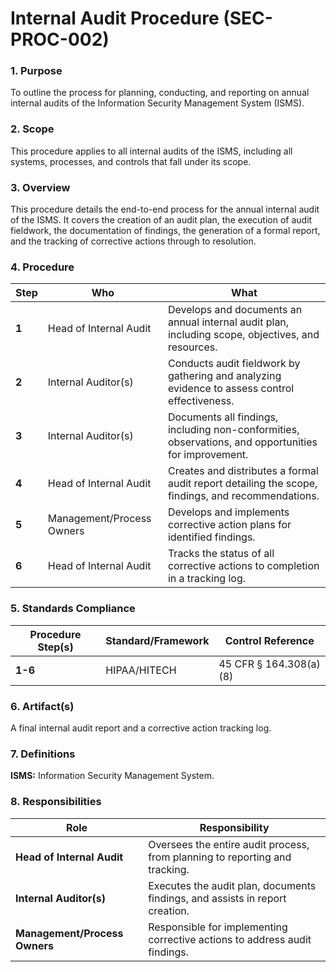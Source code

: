 # Internal Audit Procedure (SEC-PROC-002)

### 1. Purpose

To outline the process for planning, conducting, and reporting on annual internal audits of the Information Security Management System (ISMS).

### 2. Scope

This procedure applies to all internal audits of the ISMS, including all systems, processes, and controls that fall under its scope.

### 3. Overview

This procedure details the end-to-end process for the annual internal audit of the ISMS. It covers the creation of an audit plan, the execution of audit fieldwork, the documentation of findings, the generation of a formal report, and the tracking of corrective actions through to resolution.

### 4. Procedure

| **Step** | **Who**                      | **What**                                                                                             |
| -------- | ---------------------------- | ---------------------------------------------------------------------------------------------------- |
| **1**    | Head of Internal Audit       | Develops and documents an annual internal audit plan, including scope, objectives, and resources.    |
| **2**    | Internal Auditor(s)          | Conducts audit fieldwork by gathering and analyzing evidence to assess control effectiveness.        |
| **3**    | Internal Auditor(s)          | Documents all findings, including non-conformities, observations, and opportunities for improvement. |
| **4**    | Head of Internal Audit       | Creates and distributes a formal audit report detailing the scope, findings, and recommendations.     |
| **5**    | Management/Process Owners    | Develops and implements corrective action plans for identified findings.                             |
| **6**    | Head of Internal Audit       | Tracks the status of all corrective actions to completion in a tracking log.                         |

### 5. Standards Compliance

| **Procedure Step(s)** | **Standard/Framework**     | **Control Reference**     |
| --------------------- | -------------------------- | ------------------------- |
| **1-6**               | HIPAA/HITECH               | 45 CFR § 164.308(a)(8)    |

### 6. Artifact(s)

A final internal audit report and a corrective action tracking log.

### 7. Definitions

**ISMS:** Information Security Management System.

### 8. Responsibilities

| **Role**                 | **Responsibility**                                                              |
| ------------------------ | ------------------------------------------------------------------------------- |
| **Head of Internal Audit** | Oversees the entire audit process, from planning to reporting and tracking.     |
| **Internal Auditor(s)**  | Executes the audit plan, documents findings, and assists in report creation.    |
| **Management/Process Owners** | Responsible for implementing corrective actions to address audit findings.      |
